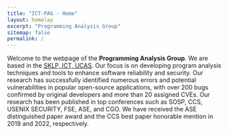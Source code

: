 ```yaml
---
title: "ICT-PAG - Home"
layout: homelay
excerpt: "Programming Analysis Group"
sitemap: false
permalink: /
---
```


Welcome to the webpage of the **Programming Analysis Group**. We are based in the [SKLP, ICT, UCAS](https://sklp.ict.ac.cn/). Our focus is on developing program analysis techniques and tools to enhance software reliability and security. Our research has successfully identified numerous errors and potential vulnerabilities in popular open-source applications, with over 200 bugs confirmed by original developers and more than 20 assigned CVEs. Our research has been published in top conferences such as SOSP, CCS, USENIX SECURITY, FSE, ASE, and CGO. We have received the ASE distinguished paper award and the CCS best paper honorable mention in 2019 and 2022, respectively.
<!-- - **Program Analysis**, -->

